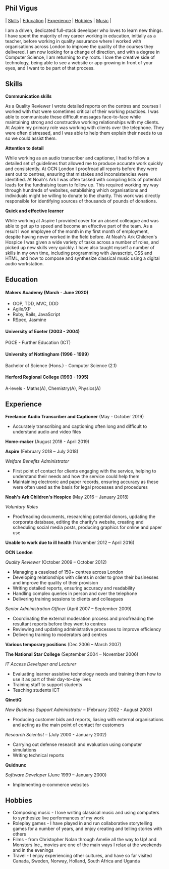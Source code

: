 ## Phil Vigus

| [Skills](#Skills) | [Education](#Education) | [Experience](#Experience) | [Hobbies](#Hobbies) | [Music](https://soundcloud.com/philvigus) |

I am a driven, dedicated full-stack developer who loves to learn new things. I have spent the majority of my career working in education, initially as a teacher, before working in quality assurance where I worked with organisations across London to improve the quality of the courses they delivered. I am now looking for a change of direction, and with a degree in Computer Science, I am returning to my roots. I love the creative side of technology, being able to see a website or app growing in front of your eyes, and I want to be part of that process.

## Skills

**Communication skills**

As a Quality Reviewer I wrote detailed reports on the centres and courses I worked with that were sometimes critical of their working practices. I was able to communicate these difficult messages face-to-face while maintaining strong and constructive working relationships with my clients. At Aspire my primary role was working with clients over the telephone. They were often distressed, and I was able to help them explain their needs to us so we could assist them.

**Attention to detail**

While working as an audio transcriber and captioner, I had to follow a detailed set of guidelines that allowed me to produce accurate work quickly and consistently. At OCN London I proofread all reports before they were sent out to centres, ensuring that mistakes and inconsistencies were identified. At Noah's Ark I was often tasked with compiling lists of potential leads for the fundraising team to follow up. This required working my way through hundreds of websites, establishing which organisations and individuals might be willing to donate to the charity. This work was directly responsible for identifying sources of thousands of pounds of donations.

**Quick and effective learner**

 While working at Aspire I provided cover for an absent colleague and was able to get up to speed and become an effective part of the team. As a result I won employee of the month in my first month of employment, despite having never worked in the field before. At Noah's Ark Children's Hospice I was given a wide variety of tasks across a number of roles, and picked up new skills very quickly. I have also taught myself a number of skills in my own time, including programming with Javascript, CSS and HTML, and how to compose and synthesize classical music using a digital audio workstation.

## Education

#### Makers Academy (March - June 2020)

- OOP, TDD, MVC, DDD
- Agile/XP
- Ruby, Rails, JavaScript
- RSpec, Jasmine

#### University of Exeter (2003 - 2004)

PGCE  - Further Education (ICT)

#### University of Nottingham (1996 - 1999)

Bachelor of Science (Hons.) - Computer Science (2.1)

#### Herford Regional College (1993 - 1995)

A-levels - Maths(A), Chemistry(A), Physics(A)

## Experience

**Freelance Audio Transcriber and Captioner** (May - October 2019) 

- Accurately transcribing and captioning often long and difficult to understand audio and video files

**Home-maker** (August 2018 - April 2019)

**Aspire** (February 2018 – July 2018)

*Welfare Benefits Administrator*

- First point of contact for clients engaging with the service, helping to understand their needs and how the service could help them
- Maintaining electronic and paper records, ensuring accuracy as these were often used as the basis for legal processes and procedures

**Noah's Ark Children's Hospice** (May 2016 – January 2018)

*Voluntary Roles*

- Proofreading documents, researching potential donors, updating the corporate database, editing the charity's website, creating and scheduling social media posts, producing graphics for online and paper use

**Unable to work due to ill health** (November 2012 – April 2016)

**OCN London**

*Quality Reviewer* (October 2009 – October 2012)

- Managing a caseload of 150+ centres across London
- Developing relationships with clients in order to grow their businesses and improve the quality of their provision
- Writing detailed reports, ensuring accuracy and readability
- Handling complex queries in person and over the telephone
- Delivering training sessions to clients and colleagues

*Senior Administration Officer* (April 2007 – September 2009)

- Coordinating the external moderation process and proofreading the resultant reports before they went to centres
- Reviewing and updating administrative processes to improve efficiency
- Delivering training to moderators and centres

**Various temporary positions** (Dec 2006 – March 2007)

**The National Star College** (September 2004 – November 2006)

*IT Access Developer and Lecturer*

- Evaluating learner assistive technology needs and training them how to use it as part of their day-to-day lives
- Training staff to support students
- Teaching students ICT

**QinetiQ**

*New Business Support Administrator* – (February 2002 - August 2003)

- Producing customer bids and reports, liasing with external organisations and acting as the main point of contact for customers

*Research Scientist* – (July 2000 - January 2002)

- Carrying out defense research and evaluation using computer simulations
- Writing technical reports

**Quidnunc**

*Software Developer* (June 1999 – January 2000)

- Implementing e-commerce websites

## Hobbies

- Composing music - I love writing classical music and using computers to synthesize live performances of my work
- Roleplay games - I have played in and run collaborative storytelling games for a number of years, and enjoy creating and telling stories with others
- Films - from Christopher Nolan through Amelie all the way to Up! and Monsters Inc., movies are one of the main ways I relax at the weekends and in the evenings
- Travel - I enjoy experiencing other cultures, and have so far visited Canada, Sweden, Norway, Holland, South Africa and Uganda

